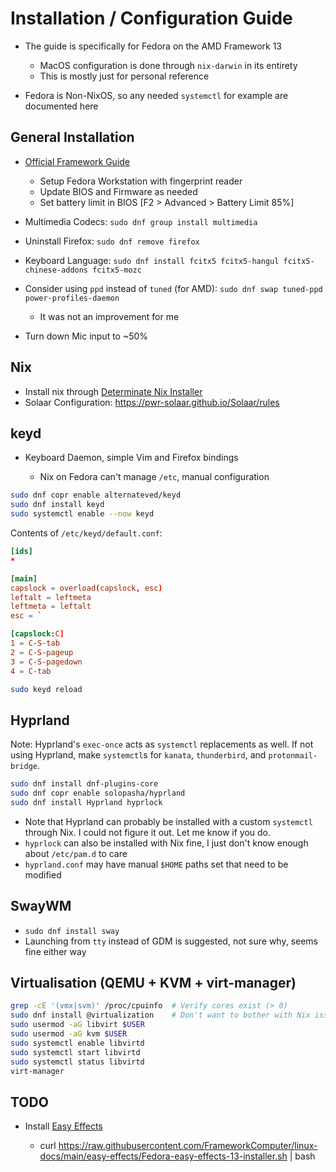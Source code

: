 # Installation / Configuration Guide

- The guide is specifically for Fedora on the AMD Framework 13

    - MacOS configuration is done through `nix-darwin` in its entirety
    - This is mostly just for personal reference

- Fedora is Non-NixOS, so any needed `systemctl` for example are documented here

## General Installation

- [Official Framework Guide](https://guides.frame.work/Guide/Fedora+40+Installation+on+the+Framework+Laptop+13/328)

    - Setup Fedora Workstation with fingerprint reader
    - Update BIOS and Firmware as needed
    - Set battery limit in BIOS [F2 > Advanced > Battery Limit 85%]

- Multimedia Codecs: `sudo dnf group install multimedia`
- Uninstall Firefox: `sudo dnf remove firefox`
- Keyboard Language: `sudo dnf install fcitx5 fcitx5-hangul fcitx5-chinese-addons fcitx5-mozc`
- Consider using `ppd` instead of `tuned` (for AMD): `sudo dnf swap tuned-ppd power-profiles-daemon`

    - It was not an improvement for me

- Turn down Mic input to ~50%

## Nix

- Install nix through [Determinate Nix Installer](https://github.com/DeterminateSystems/nix-installer)
- Solaar Configuration: https://pwr-solaar.github.io/Solaar/rules

## keyd

- Keyboard Daemon, simple Vim and Firefox bindings

    - Nix on Fedora can't manage `/etc`, manual configuration

```bash
sudo dnf copr enable alternateved/keyd
sudo dnf install keyd
sudo systemctl enable --now keyd
```

Contents of `/etc/keyd/default.conf`:

```toml
[ids]
*

[main]
capslock = overload(capslock, esc)
leftalt = leftmeta
leftmeta = leftalt
esc = `

[capslock:C]
1 = C-S-tab
2 = C-S-pageup
3 = C-S-pagedown
4 = C-tab
```

```bash
sudo keyd reload
```

## Hyprland

Note: Hyprland's `exec-once` acts as `systemctl` replacements as well. If not using Hyprland, make `systemctl`s for `kanata`, `thunderbird`, and `protonmail-bridge`.

```bash
sudo dnf install dnf-plugins-core
sudo dnf copr enable solopasha/hyprland
sudo dnf install Hyprland hyprlock
```

- Note that Hyprland can probably be installed with a custom `systemctl` through Nix. I could not figure it out. Let me know if you do.
- `hyprlock` can also be installed with Nix fine, I just don't know enough about `/etc/pam.d` to care
- `hyprland.conf` may have manual `$HOME` paths set that need to be modified

## SwayWM

- `sudo dnf install sway`
- Launching from `tty` instead of GDM is suggested, not sure why, seems fine either way

## Virtualisation (QEMU + KVM + virt-manager)

```bash
grep -cE '(vmx|svm)' /proc/cpuinfo  # Verify cores exist (> 0)
sudo dnf install @virtualization    # Don't want to bother with Nix issues
sudo usermod -aG libvirt $USER
sudo usermod -aG kvm $USER
sudo systemctl enable libvirtd
sudo systemctl start libvirtd
sudo systemctl status libvirtd
virt-manager
```

## TODO

- Install [Easy Effects](https://github.com/FrameworkComputer/linux-docs/tree/main/easy-effects#for-fedora-users-on-their-framework-laptop-13)

    - curl https://raw.githubusercontent.com/FrameworkComputer/linux-docs/main/easy-effects/Fedora-easy-effects-13-installer.sh | bash
